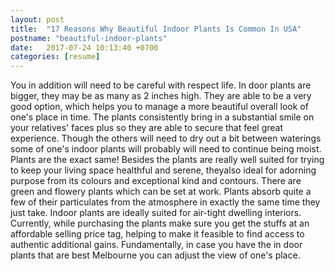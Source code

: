 ```yaml
---
layout: post
title:  "17 Reasons Why Beautiful Indoor Plants Is Common In USA"
postname: "beautiful-indoor-plants"
date:   2017-07-24 10:13:40 +0700
categories: [resume]
---
```

You in addition will need to be careful with respect life. In door plants are bigger, they may be as many as 2 inches high. They are able to be a very good option, which helps you to manage a more beautiful overall look of one's place in time. The plants consistently bring in a substantial smile on your relatives' faces plus so they are able to secure that feel great experience. Though the others will need to dry out a bit between waterings some of one's indoor plants will probably will need to continue being moist. Plants are the exact same! Besides the plants are really well suited for trying to keep your living space healthful and serene, theyalso ideal for adorning purpose from its colours and exceptional kind and contours. There are green and flowery plants which can be set at work. Plants absorb quite a few of their particulates from the atmosphere in exactly the same time they just take. Indoor plants are ideally suited for air-tight dwelling interiors. Currently, while purchasing the plants make sure you get the stuffs at an affordable selling price tag, helping to make it feasible to find access to authentic additional gains. Fundamentally, in case you have the in door plants that are best Melbourne you can adjust the view of one's place.
